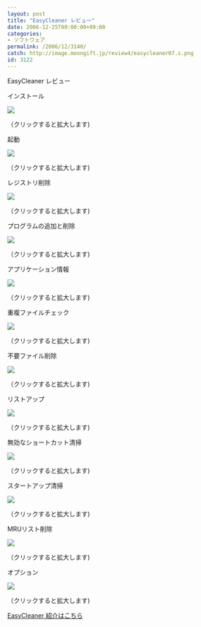 ```yaml
---
layout: post
title: "EasyCleaner レビュー"
date: 2006-12-25T09:00:00+09:00
categories:
- ソフトウェア
permalink: /2006/12/3140/
catch: http://image.moongift.jp/review4/easycleaner07.s.png
id: 3122
---
```

EasyCleaner レビュー  
<!--more-->

インストール

  

[![](http://image.moongift.jp/review4/easycleaner01.s.png)](http://image.moongift.jp/review4/easycleaner01.png)  
  
（クリックすると拡大します)

  

起動

  

[![](http://image.moongift.jp/review4/easycleaner02.s.png)](http://image.moongift.jp/review4/easycleaner02.png)  
  
（クリックすると拡大します)

  

レジストリ削除

  

[![](http://image.moongift.jp/review4/easycleaner03.s.png)](http://image.moongift.jp/review4/easycleaner03.png)  
  
（クリックすると拡大します)

  

プログラムの追加と削除

  

[![](http://image.moongift.jp/review4/easycleaner04.s.png)](http://image.moongift.jp/review4/easycleaner04.png)  
  
（クリックすると拡大します)

  

アプリケーション情報

  

[![](http://image.moongift.jp/review4/easycleaner05.s.png)](http://image.moongift.jp/review4/easycleaner05.png)  
  
（クリックすると拡大します)

  

重複ファイルチェック

  

[![](http://image.moongift.jp/review4/easycleaner06.s.png)](http://image.moongift.jp/review4/easycleaner06.png)  
  
（クリックすると拡大します)

  

不要ファイル削除

  

[![](http://image.moongift.jp/review4/easycleaner07.s.png)](http://image.moongift.jp/review4/easycleaner07.png)  
  
（クリックすると拡大します)

  

リストアップ

  

[![](http://image.moongift.jp/review4/easycleaner08.s.png)](http://image.moongift.jp/review4/easycleaner08.png)  
  
（クリックすると拡大します)

  

無効なショートカット清掃

  

[![](http://image.moongift.jp/review4/easycleaner09.s.png)](http://image.moongift.jp/review4/easycleaner09.png)  
  
（クリックすると拡大します)

  

スタートアップ清掃

  

[![](http://image.moongift.jp/review4/easycleaner10.s.png)](http://image.moongift.jp/review4/easycleaner10.png)  
  
（クリックすると拡大します)

  

MRUリスト削除

  

[![](http://image.moongift.jp/review4/easycleaner11.s.png)](http://image.moongift.jp/review4/easycleaner11.png)  
  
（クリックすると拡大します)

  

オプション

  

[![](http://image.moongift.jp/review4/easycleaner12.s.png)](http://image.moongift.jp/review4/easycleaner12.png)  
  
（クリックすると拡大します)

  

[EasyCleaner 紹介はこちら](http://fw.moongift.jp/intro/i-3123.html)

